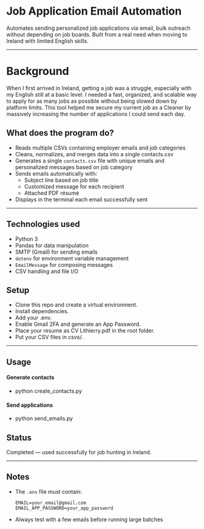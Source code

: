 # Job Application Email Automation

Automates sending personalized job applications via email, bulk outreach without depending on job boards.
Built from a real need when moving to Ireland with limited English skills.

---

# Background #
When I first arrived in Ireland, getting a job was a struggle, especially with my English still at a basic level.
I needed a fast, organized, and scalable way to apply for as many jobs as possible without being slowed down by platform limits.
This tool helped me secure my current job as a Cleaner by massively increasing the number of applications I could send each day.

## What does the program do?

* Reads multiple CSVs containing employer emails and job categories 
* Cleans, normalizes, and merges data into a single contacts.csv
* Generates a single `contacts.csv` file with unique emails and personalized messages based on job category  
* Sends emails automatically with:  
  * Subject line based on job title  
  * Customized message for each recipient  
  * Attached PDF résumé  
* Displays in the terminal each email successfully sent  

---

## Technologies used

* Python 3  
* Pandas for data manipulation  
* SMTP (Gmail) for sending emails  
* `dotenv` for environment variable management  
* `EmailMessage` for composing messages  
* CSV handling and file I/O  

## Setup

* Clone this repo and create a virtual environment.
* Install dependencies.
* Add your .env.
* Enable Gmail 2FA and generate an App Password.
* Place your resume as CV Lithierry.pdf in the root folder.
* Put your CSV files in csvs/.

---

## Usage

#### Generate contacts
* python create_contacts.py

#### Send applications
* python send_emails.py

## Status

Completed — used successfully for job hunting in Ireland.

---

## Notes

* The `.env` file must contain:  
  ```
  EMAIL=your_email@gmail.com
  EMAIL_APP_PASSWORD=your_app_password
  ```
* Always test with a few emails before running large batches  
